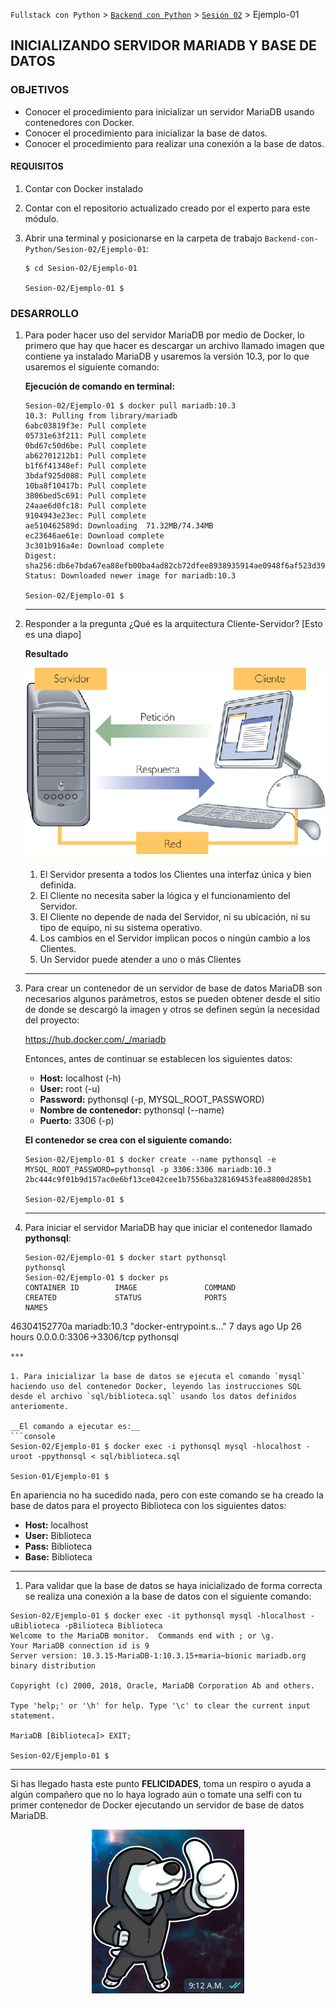 `Fullstack con Python` > [`Backend con Python`](../../Readme.md) > [`Sesión 02`](../Readme.md) > Ejemplo-01

## INICIALIZANDO SERVIDOR MARIADB Y BASE DE DATOS

### OBJETIVOS
- Conocer el procedimiento para inicializar un servidor MariaDB usando contenedores con Docker.
- Conocer el procedimiento para inicializar la base de datos.
- Conocer el procedimiento para realizar una conexión a la base de datos.

#### REQUISITOS
1. Contar con Docker instalado
1. Contar con el repositorio actualizado creado por el experto para este módulo.
1. Abrir una terminal y posicionarse en la carpeta de trabajo `Backend-con-Python/Sesion-02/Ejemplo-01`:

   ```console
   $ cd Sesion-02/Ejemplo-01

   Sesion-02/Ejemplo-01 $
   ```

### DESARROLLO
1. Para poder hacer uso del servidor MariaDB por medio de Docker, lo primero que hay que hacer es descargar un archivo llamado imagen que contiene ya instalado MariaDB y usaremos la versión 10.3, por lo que usaremos el siguiente comando:

   __Ejecución de comando en terminal:__

   ```console
   Sesion-02/Ejemplo-01 $ docker pull mariadb:10.3
   10.3: Pulling from library/mariadb
   6abc03819f3e: Pull complete
   05731e63f211: Pull complete
   0bd67c50d6be: Pull complete
   ab62701212b1: Pull complete
   b1f6f41348ef: Pull complete
   3bdaf925d088: Pull complete
   10ba8f10417b: Pull complete
   3806bed5c691: Pull complete
   24aae6d0fc18: Pull complete
   9104943e23ec: Pull complete
   ae510462589d: Downloading  71.32MB/74.34MB
   ec23646ae61e: Download complete
   3c301b916a4e: Download complete
   Digest: sha256:db6e7bda67ea88efb00ba4ad82cb72dfee8938935914ae0948f6af523d398ca2
   Status: Downloaded newer image for mariadb:10.3

   Sesion-02/Ejemplo-01 $  
   ```
   ***

1. Responder a la pregunta ¿Qué es la arquitectura Cliente-Servidor? [Esto es una diapo]

   __Resultado__

   ![Arquitectura Cliente-Servidor](assets/arquitectura-cliente-servidor.png)
   1. El Servidor presenta a todos los Clientes una interfaz única y bien definida.
   2. El Cliente no necesita saber la lógica y el funcionamiento del Servidor.
   3. El Cliente no depende de nada del Servidor, ni su ubicación, ni su tipo de equipo, ni su sistema operativo.
   4. Los cambios en el Servidor implican pocos o ningún cambio a los Clientes.
   5. Un Servidor puede atender a uno o más Clientes
   ***

1. Para crear un contenedor de un servidor de base de datos MariaDB son necesarios algunos parámetros, estos se pueden obtener desde el sitio de donde se descargó la imagen y otros se definen según la necesidad del proyecto:

   https://hub.docker.com/_/mariadb

   Entonces, antes de continuar se establecen los siguientes datos:
   - __Host:__ localhost (-h)
   - __User:__ root (-u)
   - __Password:__ pythonsql (-p, MYSQL_ROOT_PASSWORD)
   - __Nombre de contenedor:__ pythonsql (--name)
   - __Puerto:__ 3306 (-p)

   __El contenedor se crea con el siguiente comando:__

   ```console
   Sesion-02/Ejemplo-01 $ docker create --name pythonsql -e MYSQL_ROOT_PASSWORD=pythonsql -p 3306:3306 mariadb:10.3
   2bc444c9f01b9d157ac0e6bf13ce042cee1b7556ba328169453fea8800d285b1

   Sesion-02/Ejemplo-01 $
   ```
   ***

1. Para iniciar el servidor MariaDB hay que iniciar el contenedor llamado __pythonsql__:

   ```console
   Sesion-02/Ejemplo-01 $ docker start pythonsql
   pythonsql
   Sesion-02/Ejemplo-01 $ docker ps
   CONTAINER ID        IMAGE               COMMAND                  CREATED             STATUS              PORTS                    NAMES
46304152770a        mariadb:10.3        "docker-entrypoint.s…"   7 days ago          Up 26 hours         0.0.0.0:3306->3306/tcp   pythonsql
   ```
   ***

1. Para inicializar la base de datos se ejecuta el comando `mysql` haciendo uso del contenedor Docker, leyendo las instrucciones SQL desde el archivo `sql/biblioteca.sql` usando los datos definidos anteriomente.

   __El comando a ejecutar es:__
   ```console
   Sesion-02/Ejemplo-01 $ docker exec -i pythonsql mysql -hlocalhost -uroot -ppythonsql < sql/biblioteca.sql

   Sesion-01/Ejemplo-01 $
   ```

   En apariencia no ha sucedido nada, pero con este comando se ha creado la base de datos para el proyecto Biblioteca con los siguientes datos:
   - __Host:__ localhost
   - __User:__ Biblioteca
   - __Pass:__ Biblioteca
   - __Base:__ Biblioteca
   ***

1. Para validar que la base de datos se haya inicializado de forma correcta se realiza una conexión a la base de datos con el siguiente comando:

  ```console
  Sesion-02/Ejemplo-01 $ docker exec -it pythonsql mysql -hlocalhost -uBiblioteca -pBilioteca Biblioteca
  Welcome to the MariaDB monitor.  Commands end with ; or \g.
  Your MariaDB connection id is 9
  Server version: 10.3.15-MariaDB-1:10.3.15+maria~bionic mariadb.org binary distribution

  Copyright (c) 2000, 2018, Oracle, MariaDB Corporation Ab and others.

  Type 'help;' or '\h' for help. Type '\c' to clear the current input statement.

  MariaDB [Biblioteca]> EXIT;

  Sesion-02/Ejemplo-01 $
  ```
  ***

Si has llegado hasta este punto __FELICIDADES__, toma un respiro o ayuda a algún compañero que no lo haya logrado aún o tomate una selfi con tu primer contenedor de Docker ejecutando un servidor de base de datos MariaDB.

<span style="display:block;text-align:center;">![Felicidades](assets/felicidades.png)</span>
